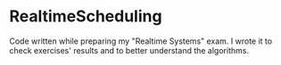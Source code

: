 # RealtimeScheduling

Code written while preparing my "Realtime Systems" exam. I wrote it to check exercises' results and to better understand the algorithms.
